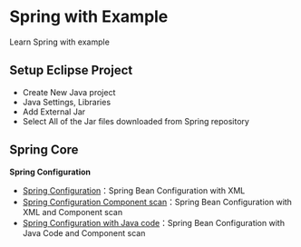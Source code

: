 Spring with Example
=====================

Learn Spring with example  


## Setup Eclipse Project

* Create New Java project
* Java Settings, Libraries 
* Add External Jar  
* Select All of the Jar files downloaded from Spring repository



## Spring Core

**Spring Configuration**

- [Spring Configuration](https://github.com/arifrajib/Spring-with-example/tree/master/Spring-core-xml-configuration)：Spring Bean Configuration with XML
- [Spring Configuration Component scan](https://github.com/arifrajib/Spring-with-example/tree/master/Spring-core-xml-config-component-scan)：Spring Bean Configuration with XML and Component scan
- [Spring Configuration with Java code](https://github.com/arifrajib/Spring-with-example/tree/master/Spring-core-java-config)：Spring Bean Configuration with Java Code and Component scan


